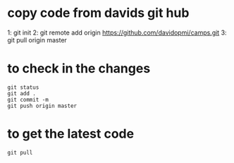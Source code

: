 # copy code from davids git hub
1: git init
2: git remote add origin https://github.com/davidopmi/camps.git
3: git pull origin master


# to check in the changes
    git status
    git add .
    git commit -m
    git push origin master
# to get the latest code
    git pull
